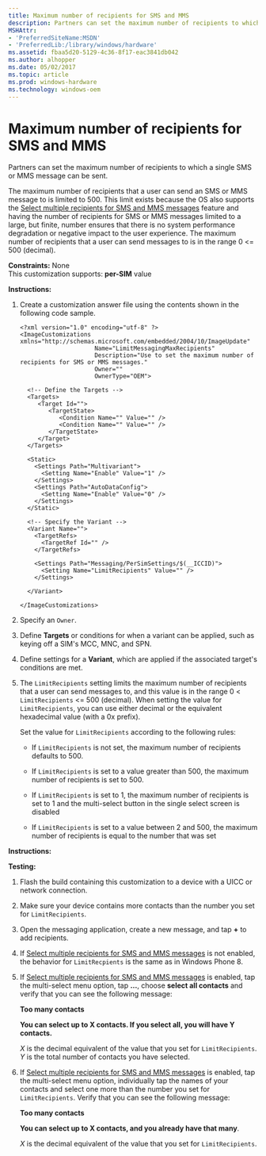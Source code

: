 ```yaml
---
title: Maximum number of recipients for SMS and MMS
description: Partners can set the maximum number of recipients to which a single SMS or MMS message can be sent.
MSHAttr:
- 'PreferredSiteName:MSDN'
- 'PreferredLib:/library/windows/hardware'
ms.assetid: fbaa5d20-5129-4c36-8f17-eac3841db042
ms.author: alhopper
ms.date: 05/02/2017
ms.topic: article
ms.prod: windows-hardware
ms.technology: windows-oem
---
```


# Maximum number of recipients for SMS and MMS


Partners can set the maximum number of recipients to which a single SMS or MMS message can be sent.

The maximum number of recipients that a user can send an SMS or MMS message to is limited to 500. This limit exists because the OS also supports the [Select multiple recipients for SMS and MMS messages](select-multiple-recipients-for-sms-and-mms-messages.md) feature and having the number of recipients for SMS or MMS messages limited to a large, but finite, number ensures that there is no system performance degradation or negative impact to the user experience. The maximum number of recipients that a user can send messages to is in the range 0 &lt;= 500 (decimal).

<a href="" id="constraints---none"></a>**Constraints:** None  
This customization supports: **per-SIM** value

<a href="" id="instructions-"></a>**Instructions:**  
1.  Create a customization answer file using the contents shown in the following code sample.

    ``` syntax
    <?xml version="1.0" encoding="utf-8" ?>  
    <ImageCustomizations xmlns="http://schemas.microsoft.com/embedded/2004/10/ImageUpdate"  
                         Name="LimitMessagingMaxRecipients"  
                         Description="Use to set the maximum number of recipients for SMS or MMS messages."  
                         Owner=""  
                         OwnerType="OEM"> 
      
      <!-- Define the Targets --> 
      <Targets>
         <Target Id="">
            <TargetState>
               <Condition Name="" Value="" />
               <Condition Name="" Value="" />
            </TargetState>
         </Target>
      </Targets>
      
      <Static>
        <Settings Path="Multivariant">
          <Setting Name="Enable" Value="1" />
        </Settings>
        <Settings Path="AutoDataConfig">
          <Setting Name="Enable" Value="0" />
        </Settings>
      </Static>

      <!-- Specify the Variant -->
      <Variant Name=""> 
        <TargetRefs>
          <TargetRef Id="" /> 
        </TargetRefs>

        <Settings Path="Messaging/PerSimSettings/$(__ICCID)">  
          <Setting Name="LimitRecipients" Value="" />    
        </Settings>  

      </Variant>

    </ImageCustomizations>
    ```

2.  Specify an `Owner`.

3.  Define **Targets** or conditions for when a variant can be applied, such as keying off a SIM's MCC, MNC, and SPN.

4.  Define settings for a **Variant**, which are applied if the associated target's conditions are met.

5.  The `LimitRecipients` setting limits the maximum number of recipients that a user can send messages to, and this value is in the range 0 &lt; `LimitRecipients` &lt;= 500 (decimal). When setting the value for `LimitRecipients`, you can use either decimal or the equivalent hexadecimal value (with a 0x prefix).

    Set the value for `LimitRecipients` according to the following rules:

    -   If `LimitRecipients` is not set, the maximum number of recipients defaults to 500.

    -   If `LimitRecipients` is set to a value greater than 500, the maximum number of recipients is set to 500.

    -   If `LimitRecipients` is set to 1, the maximum number of recipients is set to 1 and the multi-select button in the single select screen is disabled

    -   If `LimitRecipients` is set to a value between 2 and 500, the maximum number of recipients is equal to the number that was set

<a href="" id="instructions-"></a>**Instructions:**  

<a href="" id="testing-"></a>**Testing:**  
1.  Flash the build containing this customization to a device with a UICC or network connection.

2.  Make sure your device contains more contacts than the number you set for `LimitRecipients`.

3.  Open the messaging application, create a new message, and tap **+** to add recipients.

4.  If [Select multiple recipients for SMS and MMS messages](select-multiple-recipients-for-sms-and-mms-messages.md) is not enabled, the behavior for `LimitRecpients` is the same as in Windows Phone 8.

5.  If [Select multiple recipients for SMS and MMS messages](select-multiple-recipients-for-sms-and-mms-messages.md) is enabled, tap the multi-select menu option, tap **…**, choose **select all contacts** and verify that you can see the following message:

    **Too many contacts**

    **You can select up to X contacts. If you select all, you will have Y contacts.**

    *X* is the decimal equivalent of the value that you set for `LimitRecipients`. *Y* is the total number of contacts you have selected.

6.  If [Select multiple recipients for SMS and MMS messages](select-multiple-recipients-for-sms-and-mms-messages.md) is enabled, tap the multi-select menu option, individually tap the names of your contacts and select one more than the number you set for `LimitRecipients`. Verify that you can see the following message:

    **Too many contacts**

    **You can select up to X contacts, and you already have that many**.

    *X* is the decimal equivalent of the value that you set for `LimitRecipients`.

 

 






